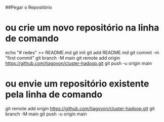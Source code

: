 ##Pegar o Repositório  

# ou crie um novo repositório na linha de comando
echo "# redes" >> README.md
git init
git add README.md
git commit -m "first commit"
git branch -M main
git remote add origin https://github.com/tiagovon/cluster-hadoop.git
git push -u origin main






# ou envie um repositório existente pela linha de comando
git remote add origin https://github.com/tiagovon/cluster-hadoop.git
git branch -M main
git push -u origin main
